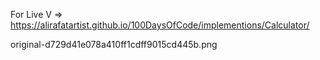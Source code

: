 For Live V => https://alirafatartist.github.io/100DaysOfCode/implementions/Calculator/

original-d729d41e078a410ff1cdff9015cd445b.png
